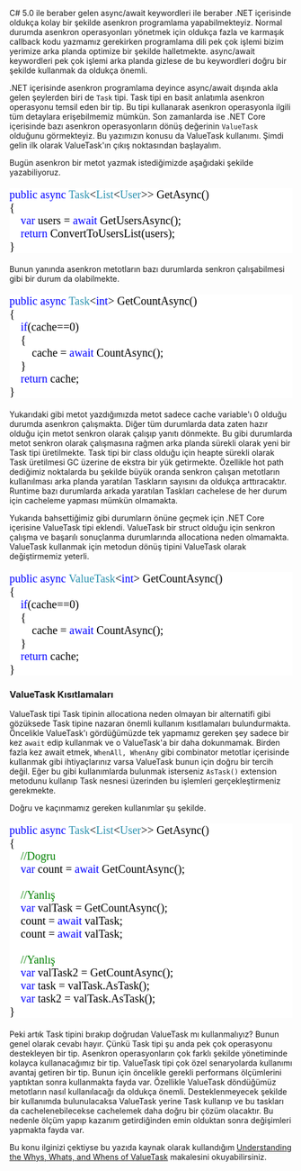 ﻿C# 5.0 ile beraber gelen async/await keywordleri ile beraber .NET içerisinde oldukça kolay bir şekilde asenkron programlama yapabilmekteyiz. Normal durumda asenkron operasyonları yönetmek için oldukça fazla ve karmaşık callback kodu yazmamız gerekirken programlama dili pek çok işlemi bizim yerimize arka planda optimize bir şekilde halletmekte. async/await keywordleri pek çok işlemi arka planda gizlese de bu keywordleri doğru bir şekilde kullanmak da oldukça önemli. 

.NET içerisinde asenkron programlama deyince async/await dışında akla gelen şeylerden biri de `Task` tipi. Task tipi en basit anlatımla asenkron operasyonu temsil eden bir tip. Bu tipi  kullanarak asenkron operasyonla ilgili tüm detaylara erişebilmemiz mümkün. Son zamanlarda ise .NET Core içerisinde bazı asenkron operasyonların dönüş değerinin `ValueTask` olduğunu görmekteyiz. Bu yazımızın konusu da ValueTask kullanımı. Şimdi gelin ilk olarak ValueTask'ın çıkış noktasından başlayalım.

Bugün asenkron bir metot yazmak istediğimizde aşağıdaki şekilde yazabiliyoruz.

<pre style="font-family:Consolas;font-size:20px;color:black;background:white;"><span style="color:blue;">public</span>&nbsp;<span style="color:blue;">async</span>&nbsp;<span style="color:#2b91af;">Task</span>&lt;<span style="color:#2b91af;">List</span>&lt;<span style="color:#2b91af;">User</span>&gt;&gt;&nbsp;GetAsync()
{
&nbsp;&nbsp;&nbsp;&nbsp;<span style="color:blue;">var</span>&nbsp;users&nbsp;=&nbsp;<span style="color:blue;">await</span>&nbsp;GetUsersAsync();
&nbsp;&nbsp;&nbsp;&nbsp;<span style="color:blue;">return</span>&nbsp;ConvertToUsersList(users);
}</pre>

Bunun yanında asenkron metotların bazı durumlarda senkron çalışabilmesi gibi bir durum da olabilmekte. 

<pre style="font-family:Consolas;font-size:20px;color:black;background:white;"><span style="color:blue;">public</span>&nbsp;<span style="color:blue;">async</span>&nbsp;<span style="color:#2b91af;">Task</span>&lt;<span style="color:blue;">int</span>&gt;&nbsp;GetCountAsync()
{
&nbsp;&nbsp;&nbsp;&nbsp;<span style="color:blue;">if</span>(cache==0)
&nbsp;&nbsp;&nbsp;&nbsp;{
&nbsp;&nbsp;&nbsp;&nbsp;&nbsp;&nbsp;&nbsp;&nbsp;cache&nbsp;=&nbsp;<span style="color:blue;">await</span>&nbsp;CountAsync();&nbsp;
&nbsp;&nbsp;&nbsp;&nbsp;}
&nbsp;&nbsp;&nbsp;&nbsp;<span style="color:blue;">return</span>&nbsp;cache;
}</pre>

Yukarıdaki gibi metot yazdığımızda metot sadece cache variable'ı 0 olduğu durumda asenkron çalışmakta. Diğer tüm durumlarda data zaten hazır olduğu için metot senkron olarak çalışıp yanıtı dönmekte. Bu gibi durumlarda metot senkron olarak çalışmasına rağmen arka planda sürekli olarak yeni bir Task tipi üretilmekte. Task tipi bir class olduğu için heapte sürekli olarak Task üretilmesi GC üzerine de ekstra bir yük getirmekte. Özellikle hot path dediğimiz noktalarda bu şekilde büyük oranda senkron çalışan metotların kullanılması arka planda yaratılan Taskların sayısını da oldukça arttıracaktır. Runtime bazı durumlarda arkada yaratılan Taskları cachelese de her durum için cacheleme yapması mümkün olmamakta.

Yukarıda bahsettiğimiz gibi durumların önüne geçmek için .NET Core içerisine ValueTask tipi eklendi. ValueTask bir struct olduğu için senkron çalışma ve başarılı sonuçlanma durumlarında allocationa neden olmamakta. ValueTask kullanmak için metodun dönüş tipini ValueTask olarak değiştirmemiz yeterli. 

<pre style="font-family:Consolas;font-size:20px;color:black;background:white;"><span style="color:blue;">public</span>&nbsp;<span style="color:blue;">async</span>&nbsp;<span style="color:#2b91af;">ValueTask</span>&lt;<span style="color:blue;">int</span>&gt;&nbsp;GetCountAsync()
{
&nbsp;&nbsp;&nbsp;&nbsp;<span style="color:blue;">if</span>(cache==0)
&nbsp;&nbsp;&nbsp;&nbsp;{
&nbsp;&nbsp;&nbsp;&nbsp;&nbsp;&nbsp;&nbsp;&nbsp;cache&nbsp;=&nbsp;<span style="color:blue;">await</span>&nbsp;CountAsync();&nbsp;
&nbsp;&nbsp;&nbsp;&nbsp;}
&nbsp;&nbsp;&nbsp;&nbsp;<span style="color:blue;">return</span>&nbsp;cache;
}</pre>

### ValueTask Kısıtlamaları

ValueTask tipi Task tipinin allocationa neden olmayan bir alternatifi gibi gözüksede Task tipine nazaran önemli kullanım  kısıtlamaları bulundurmakta. Öncelikle ValueTask'ı gördüğümüzde tek yapmamız gereken şey sadece bir kez `await` edip kullanmak ve o ValueTask'a bir daha dokunmamak. Birden fazla kez await etmek, `WhenAll, WhenAny` gibi combinator metotlar içerisinde kullanmak gibi ihtiyaçlarınız varsa ValueTask bunun için doğru bir tercih değil. Eğer bu gibi kullanımlarda bulunmak isterseniz `AsTask()` extension metodunu kullanıp Task nesnesi üzerinden bu işlemleri gerçekleştirmeniz gerekmekte.

Doğru ve kaçınmamız gereken kullanımlar şu şekilde. 

<pre style="font-family:Consolas;font-size:20px;color:black;background:white;"><span style="color:blue;">public</span>&nbsp;<span style="color:blue;">async</span>&nbsp;<span style="color:#2b91af;">Task</span>&lt;<span style="color:#2b91af;">List</span>&lt;<span style="color:#2b91af;">User</span>&gt;&gt;&nbsp;GetAsync()
{
&nbsp;&nbsp;&nbsp;&nbsp;<span style="color:green;">//Dogru</span>
&nbsp;&nbsp;&nbsp;&nbsp;<span style="color:blue;">var</span>&nbsp;count&nbsp;=&nbsp;<span style="color:blue;">await</span>&nbsp;GetCountAsync();
 
&nbsp;&nbsp;&nbsp;&nbsp;<span style="color:green;">//Yanlış</span>
&nbsp;&nbsp;&nbsp;&nbsp;<span style="color:blue;">var</span>&nbsp;valTask&nbsp;=&nbsp;GetCountAsync();
&nbsp;&nbsp;&nbsp;&nbsp;count&nbsp;=&nbsp;<span style="color:blue;">await</span>&nbsp;valTask;
&nbsp;&nbsp;&nbsp;&nbsp;count&nbsp;=&nbsp;<span style="color:blue;">await</span>&nbsp;valTask;
 
&nbsp;&nbsp;&nbsp;&nbsp;<span style="color:green;">//Yanlış</span>
&nbsp;&nbsp;&nbsp;&nbsp;<span style="color:blue;">var</span>&nbsp;valTask2&nbsp;=&nbsp;GetCountAsync();
&nbsp;&nbsp;&nbsp;&nbsp;<span style="color:blue;">var</span>&nbsp;task&nbsp;=&nbsp;valTask.AsTask();
&nbsp;&nbsp;&nbsp;&nbsp;<span style="color:blue;">var</span>&nbsp;task2&nbsp;=&nbsp;valTask.AsTask();
}</pre>

Peki artık Task tipini bırakıp doğrudan ValueTask mı kullanmalıyız? Bunun genel olarak cevabı hayır. Çünkü Task tipi şu anda pek çok operasyonu destekleyen bir tip. Asenkron operasyonların çok farklı şekilde yönetiminde kolayca kullanacağımız bir tip. ValueTask tipi çok özel senaryolarda kullanımı avantaj getiren bir tip. Bunun için öncelikle gerekli performans ölçümlerini yaptıktan sonra kullanmakta fayda var. Özellikle ValueTask döndüğümüz metotların nasıl kullanılacağı da oldukça önemli. Desteklenmeyecek şekilde bir kullanımda bulunulacaksa ValueTask yerine Task kullanıp ve bu taskları da cachelenebilecekse cachelemek daha doğru bir çözüm olacaktır. Bu nedenle ölçüm yapıp kazanım getirdiğinden emin olduktan sonra değişimleri yapmakta fayda var. 

Bu konu ilginizi çektiyse bu yazıda kaynak olarak kullandığım <a href="https://devblogs.microsoft.com/dotnet/understanding-the-whys-whats-and-whens-of-valuetask/" target="_blank">Understanding the Whys, Whats, and Whens of ValueTask</a> makalesini okuyabilirsiniz. 